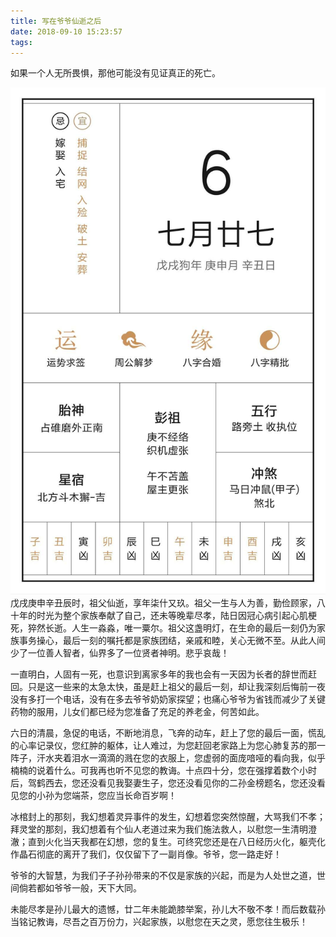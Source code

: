 ```yaml
---
title: 写在爷爷仙逝之后
date: 2018-09-10 15:23:57
tags:
---
```


如果一个人无所畏惧，那他可能没有见证真正的死亡。
<!-- more -->
![date](grandfather/date.jpg)
戊戌庚申辛丑辰时，祖父仙逝，享年柒什又玖。祖父一生与人为善，勤俭顾家，八十年的时光为整个家族奉献了自己，还未等晚辈尽孝，陆日因冠心病引起心肌梗死，猝然长逝。人生一淼淼，唯一粟尔。祖父这盏明灯，在生命的最后一刻仍为家族事务操心，最后一刻的嘱托都是家族团结，亲戚和睦，关心无微不至。从此人间少了一位善人智者，仙界多了一位贤者神明。悲乎哀哉！

一直明白，人固有一死，也意识到离家多年的我也会有一天因为长者的辞世而赶回。只是这一些来的太急太快，虽是赶上祖父的最后一刻，却让我深刻后悔前一夜没有多打一个电话，没有在多去爷爷奶奶家探望；也痛心爷爷为省钱而减少了关键药物的服用，儿女们都已经为您准备了充足的养老金，何苦如此。

六日的清晨，急促的电话，不断地消息，飞奔的动车，赶上了您的最后一面，慌乱的心率记录仪，您红肿的躯体，让人难过，为您赶回老家路上为您心肺复苏的那一阵子，汗水夹着泪水一滴滴的溅在您的衣服上，您虚弱的面庞喑哑的看向我，似乎楠楠的说着什么。可我再也听不见您的教诲。十点四十分，您在强撑着数个小时后，驾鹤西去，您还没看见我娶妻生子，您还没看见你的二孙金榜题名，您还没看见您的小孙为您端茶，您应当长命百岁啊！

冰棺封上的那刻，我幻想着灵异事件的发生，幻想着您突然惊醒，大骂我们不孝；拜灵堂的那刻，我幻想着有个仙人老道过来为我们施法救人，以慰您一生清明澄澈；直到火化当天我都在幻想，您的复生。可终究您还是在八日经历火化，躯壳化作晶石彻底的离开了我们，仅仅留下了一副肖像。爷爷，您一路走好！

爷爷的大智慧，为我们子子孙孙带来的不仅是家族的兴起，而是为人处世之道，世间倘若都如爷爷一般，天下大同。

未能尽孝是孙儿最大的遗憾，廿二年未能跪膝举案，孙儿大不敬不孝！而后数载孙当铭记教诲，尽吾之百万份力，兴起家族，以慰您在天之灵，愿您往生极乐！
